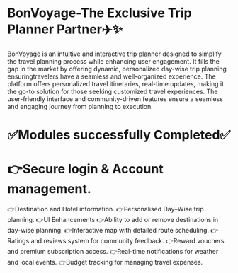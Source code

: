 # BonVoyage-The Exclusive Trip Planner Partner✈️✨
BonVoyage is an intuitive and interactive trip planner designed to simplify the travel planning process while enhancing user engagement. 
It fills the gap in the market by offering dynamic, personalized day-wise trip planning ensuringtravelers have a seamless and well-organized experience.
The platform offers personalized travel itineraries, real-time updates, making it the go-to solution for those seeking customized travel experiences. 
The user-friendly interface and community-driven features ensure a seamless and engaging journey from planning to execution.

# ✅Modules successfully Completed✅
# 👉Secure login & Account management.
👉Destination and Hotel information.
👉Personalised Day–Wise trip planning.
👉UI Enhancements
👉Ability to add or remove destinations in day-wise planning.
👉Interactive map with detailed route scheduling.
👉Ratings and reviews system for community feedback.
👉Reward vouchers and premium subscription access.
👉Real-time notifications for weather and local events.
👉Budget tracking for managing travel expenses.
